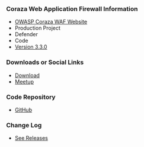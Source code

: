### Coraza Web Application Firewall Information
* [OWASP Coraza WAF Website](https://www.coraza.io/)
* <i class="fas fa-flask" style="color:rgb(90,129,175);"></i> Production Project
* <i class="fas fa-shield-alt" style="color:rgb(90,129,175);"></i> Defender
* <i class="fas fa-code" style="color:rgb(90,129,175);"></i> Code
* [Version 3.3.0](https://github.com/corazawaf/coraza/releases/tag/v3.0.2)

### Downloads or Social Links

* [Download](https://github.com/corazawaf/coraza)
* [Meetup](#)

### Code Repository
* [GitHub](https://github.com/corazawaf/coraza)

### Change Log
* [See Releases](https://github.com/corazawaf/coraza/releases)
